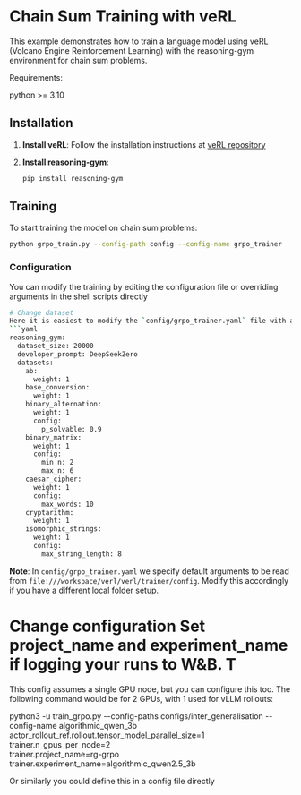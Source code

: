 # Chain Sum Training with veRL

This example demonstrates how to train a language model using veRL (Volcano Engine Reinforcement Learning) with the reasoning-gym environment for chain sum problems.

Requirements:

python >= 3.10

## Installation

1. **Install veRL**: Follow the installation instructions at [veRL repository](https://github.com/volcengine/verl)

2. **Install reasoning-gym**:
   ```bash
   pip install reasoning-gym
   ```

## Training

To start training the model on chain sum problems:

```bash
python grpo_train.py --config-path config --config-name grpo_trainer
```

### Configuration

You can modify the training by editing the configuration file or overriding arguments in the shell scripts directly

```bash
# Change dataset
Here it is easiest to modify the `config/grpo_trainer.yaml` file with a custom training composite. Here is an example experiment which uses a composite of algorithmic training tasks
```yaml
reasoning_gym:
  dataset_size: 20000
  developer_prompt: DeepSeekZero
  datasets:
    ab:
      weight: 1
    base_conversion:
      weight: 1
    binary_alternation:
      weight: 1
      config:
        p_solvable: 0.9
    binary_matrix:
      weight: 1
      config:
        min_n: 2
        max_n: 6
    caesar_cipher:
      weight: 1
      config:
        max_words: 10
    cryptarithm:
      weight: 1
    isomorphic_strings:
      weight: 1
      config:
        max_string_length: 8
```

**Note**: In `config/grpo_trainer.yaml` we specify default arguments to be read from `file:///workspace/verl/verl/trainer/config`. Modify this accordingly if you have a different local folder setup.

# Change configuration Set project_name and experiment_name if logging your runs to W&B. T
This config assumes a single GPU node, but you can configure this too. The following command would be for 2 GPUs, with 1 used for vLLM rollouts:

python3 -u train_grpo.py --config-paths configs/inter_generalisation --config-name algorithmic_qwen_3b \
    actor_rollout_ref.rollout.tensor_model_parallel_size=1 \
    trainer.n_gpus_per_node=2 \
    trainer.project_name=rg-grpo \
    trainer.experiment_name=algorithmic_qwen2.5_3b

Or similarly you could define this in a config file directly
